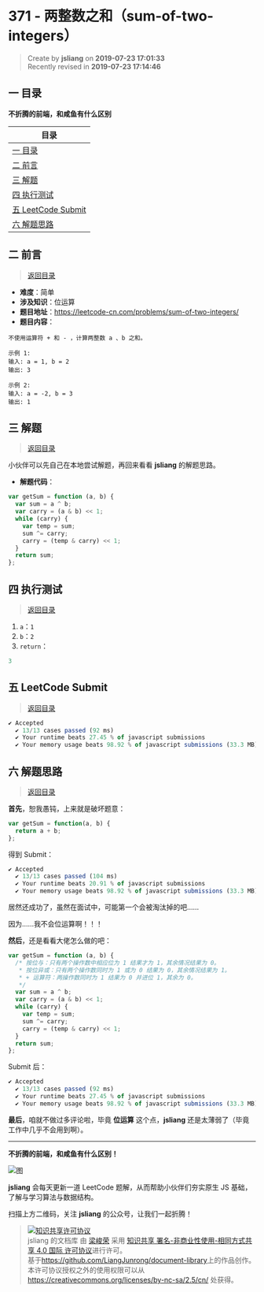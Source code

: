 371 - 两整数之和（sum-of-two-integers）
===

> Create by **jsliang** on **2019-07-23 17:01:33**  
> Recently revised in **2019-07-23 17:14:46**

## <a name="chapter-one" id="chapter-one">一 目录</a>

**不折腾的前端，和咸鱼有什么区别**

| 目录 |
| --- | 
| [一 目录](#chapter-one) | 
| <a name="catalog-chapter-two" id="catalog-chapter-two"></a>[二 前言](#chapter-two) |
| <a name="catalog-chapter-three" id="catalog-chapter-three"></a>[三 解题](#chapter-three) |
| <a name="catalog-chapter-four" id="catalog-chapter-four"></a>[四 执行测试](#chapter-four) |
| <a name="catalog-chapter-five" id="catalog-chapter-five"></a>[五 LeetCode Submit](#chapter-five) |
| <a name="catalog-chapter-six" id="catalog-chapter-six"></a>[六 解题思路](#chapter-six) |

## <a name="chapter-two" id="chapter-two">二 前言</a>

> [返回目录](#chapter-one)

* **难度**：简单
* **涉及知识**：位运算
* **题目地址**：https://leetcode-cn.com/problems/sum-of-two-integers/
* **题目内容**：

```
不使用运算符 + 和 - ​​​​​​​，计算两整数 ​​​​​​​a 、b ​​​​​​​之和。

示例 1:
输入: a = 1, b = 2
输出: 3

示例 2:
输入: a = -2, b = 3
输出: 1
```

## <a name="chapter-three" id="chapter-three">三 解题</a>

> [返回目录](#chapter-one)

小伙伴可以先自己在本地尝试解题，再回来看看 **jsliang** 的解题思路。

* **解题代码**：

```js
var getSum = function (a, b) {
  var sum = a ^ b;
  var carry = (a & b) << 1;
  while (carry) {
    var temp = sum;
    sum ^= carry;
    carry = (temp & carry) << 1;
  }
  return sum;
};
```

## <a name="chapter-four" id="chapter-four">四 执行测试</a>

> [返回目录](#chapter-one)

1. `a`：`1`
2. `b`：`2`
3. `return`：

```js
3
```

## <a name="chapter-five" id="chapter-five">五 LeetCode Submit</a>

> [返回目录](#chapter-one)

```js
✔ Accepted
  ✔ 13/13 cases passed (92 ms)
  ✔ Your runtime beats 27.45 % of javascript submissions
  ✔ Your memory usage beats 98.92 % of javascript submissions (33.3 MB)
```

## <a name="chapter-six" id="chapter-six">六 解题思路</a>

> [返回目录](#chapter-one)

**首先**，恕我愚钝，上来就是破坏题意：

```js
var getSum = function(a, b) {
  return a + b;
};
```

得到 Submit：

```js
✔ Accepted
  ✔ 13/13 cases passed (104 ms)
  ✔ Your runtime beats 20.91 % of javascript submissions
  ✔ Your memory usage beats 98.92 % of javascript submissions (33.3 MB)
```

居然还成功了，虽然在面试中，可能第一个会被淘汰掉的吧……

因为……我不会位运算啊！！！

**然后**，还是看看大佬怎么做的吧：

```js
var getSum = function (a, b) {
  /* 按位与：只有两个操作数中相应位为 1 结果才为 1，其余情况结果为 0。
   * 按位异或：只有两个操作数同时为 1 或为 0 结果为 0，其余情况结果为 1。
   * + 运算符：两操作数同时为 1 结果为 0 并进位 1，其余为 0。
   */
  var sum = a ^ b;
  var carry = (a & b) << 1;
  while (carry) {
    var temp = sum;
    sum ^= carry;
    carry = (temp & carry) << 1;
  }
  return sum;
};
```

Submit 后：

```js
✔ Accepted
  ✔ 13/13 cases passed (92 ms)
  ✔ Your runtime beats 27.45 % of javascript submissions
  ✔ Your memory usage beats 98.92 % of javascript submissions (33.3 MB)
```

**最后**，咱就不做过多评论啦，毕竟 **位运算** 这个点，**jsliang** 还是太薄弱了（毕竟工作中几乎不会用到啊）。

---

**不折腾的前端，和咸鱼有什么区别！**

![图](../../../public-repertory/img/z-small-wechat-public-address.jpg)

**jsliang** 会每天更新一道 LeetCode 题解，从而帮助小伙伴们夯实原生 JS 基础，了解与学习算法与数据结构。

扫描上方二维码，关注 **jsliang** 的公众号，让我们一起折腾！

> <a rel="license" href="http://creativecommons.org/licenses/by-nc-sa/4.0/"><img alt="知识共享许可协议" style="border-width:0" src="https://i.creativecommons.org/l/by-nc-sa/4.0/88x31.png" /></a><br /><span xmlns:dct="http://purl.org/dc/terms/" property="dct:title">jsliang 的文档库</span> 由 <a xmlns:cc="http://creativecommons.org/ns#" href="https://github.com/LiangJunrong/document-library" property="cc:attributionName" rel="cc:attributionURL">梁峻荣</a> 采用 <a rel="license" href="http://creativecommons.org/licenses/by-nc-sa/4.0/">知识共享 署名-非商业性使用-相同方式共享 4.0 国际 许可协议</a>进行许可。<br />基于<a xmlns:dct="http://purl.org/dc/terms/" href="https://github.com/LiangJunrong/document-library" rel="dct:source">https://github.com/LiangJunrong/document-library</a>上的作品创作。<br />本许可协议授权之外的使用权限可以从 <a xmlns:cc="http://creativecommons.org/ns#" href="https://creativecommons.org/licenses/by-nc-sa/2.5/cn/" rel="cc:morePermissions">https://creativecommons.org/licenses/by-nc-sa/2.5/cn/</a> 处获得。